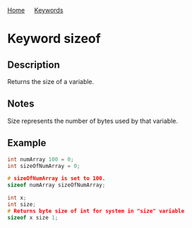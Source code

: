 [Home](https://puckowski.github.io/concert/) <span>&emsp;</span> [Keywords](https://puckowski.github.io/concert/keywords.html)

# Keyword sizeof

## Description

Returns the size of a variable.

## Notes

Size represents the number of bytes used by that variable.

## Example

```cpp
int numArray 100 = 0;
int sizeOfNumArray = 0;

# sizeOfNumArray is set to 100.
sizeof numArray sizeOfNumArray;

int x;
int size;
# Returns byte size of int for system in "size" variable
sizeof x size 1;
```
